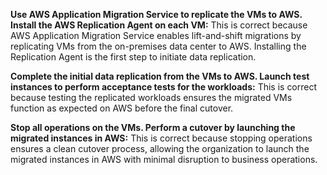 
**Use AWS Application Migration Service to replicate the VMs to AWS. Install the AWS Replication Agent on each VM:** This is correct because AWS Application Migration Service enables lift-and-shift migrations by replicating VMs from the on-premises data center to AWS. Installing the Replication Agent is the first step to initiate data replication.

**Complete the initial data replication from the VMs to AWS. Launch test instances to perform acceptance tests for the workloads:** This is correct because testing the replicated workloads ensures the migrated VMs function as expected on AWS before the final cutover.

**Stop all operations on the VMs. Perform a cutover by launching the migrated instances in AWS:** This is correct because stopping operations ensures a clean cutover process, allowing the organization to launch the migrated instances in AWS with minimal disruption to business operations.

